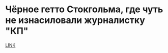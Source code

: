 # Чёрное гетто Стокгольма, где чуть не изнасиловали журналистку "КП"



[LINK](https://varlamov.ru/2891560.html)